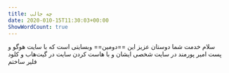 ```yaml
---
title: چه جالب
date: 2020-010-15T11:30:03+00:00
ShowWordCount: true
---
```

سلام خدمت شما دوستان عزیز 
این ==دومین== وبسایتی است که با سایت هوگو و پست امیر پورمند در سایت شخصی ایشان و با هاست کردن سایت در گیت‌هاب و کلود فلیر ساختم